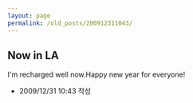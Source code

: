 ```yaml
---
layout: page
permalink: /old_posts/200912311043/
---
```


## Now in LA

I'm recharged well now.Happy new year for everyone!



- 2009/12/31 10:43 작성